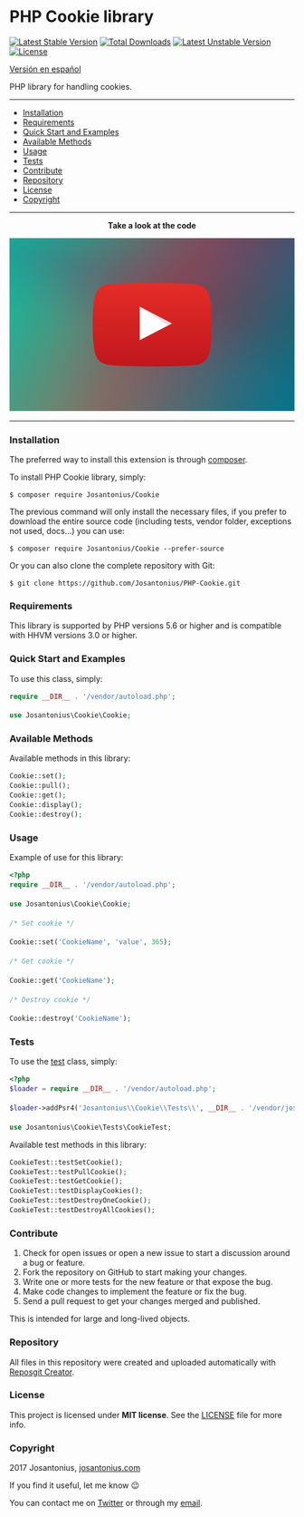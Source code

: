 # PHP Cookie library

[![Latest Stable Version](https://poser.pugx.org/josantonius/cookie/v/stable)](https://packagist.org/packages/josantonius/cookie) [![Total Downloads](https://poser.pugx.org/josantonius/cookie/downloads)](https://packagist.org/packages/josantonius/cookie) [![Latest Unstable Version](https://poser.pugx.org/josantonius/cookie/v/unstable)](https://packagist.org/packages/josantonius/cookie) [![License](https://poser.pugx.org/josantonius/cookie/license)](https://packagist.org/packages/josantonius/cookie)

[Versión en español](README-ES.md)

PHP library for handling cookies.

---

- [Installation](#installation)
- [Requirements](#requirements)
- [Quick Start and Examples](#quick-start-and-examples)
- [Available Methods](#available-methods)
- [Usage](#usage)
- [Tests](#tests)
- [Contribute](#contribute)
- [Repository](#repository)
- [License](#license)
- [Copyright](#copyright)

---

<p align="center"><strong>Take a look at the code</strong></p>

<p align="center">
  <a href="https://youtu.be/JLDVpj4gi-M" title="Take a look at the code">
  	<img src="https://raw.githubusercontent.com/Josantonius/PHP-Algorithm/master/resources/youtube-thumbnail.jpg">
  </a>
</p>

---

### Installation

The preferred way to install this extension is through [composer](http://getcomposer.org/download/).

To install PHP Cookie library, simply:

    $ composer require Josantonius/Cookie

The previous command will only install the necessary files, if you prefer to download the entire source code (including tests, vendor folder, exceptions not used, docs...) you can use:

    $ composer require Josantonius/Cookie --prefer-source

Or you can also clone the complete repository with Git:

	$ git clone https://github.com/Josantonius/PHP-Cookie.git

### Requirements

This library is supported by PHP versions 5.6 or higher and is compatible with HHVM versions 3.0 or higher.

### Quick Start and Examples

To use this class, simply:

```php
require __DIR__ . '/vendor/autoload.php';

use Josantonius\Cookie\Cookie;
```
### Available Methods

Available methods in this library:

```php
Cookie::set();
Cookie::pull();
Cookie::get();
Cookie::display();
Cookie::destroy();
```
### Usage

Example of use for this library:

```php
<?php
require __DIR__ . '/vendor/autoload.php';

use Josantonius\Cookie\Cookie;

/* Set cookie */

Cookie::set('CookieName', 'value', 365);

/* Get cookie */

Cookie::get('CookieName');

/* Destroy cookie */

Cookie::destroy('CookieName');
```

### Tests 

To use the [test](tests) class, simply:

```php
<?php
$loader = require __DIR__ . '/vendor/autoload.php';

$loader->addPsr4('Josantonius\\Cookie\\Tests\\', __DIR__ . '/vendor/josantonius/cookie/tests');

use Josantonius\Cookie\Tests\CookieTest;

```
Available test methods in this library:

```php
CookieTest::testSetCookie();
CookieTest::testPullCookie();
CookieTest::testGetCookie();
CookieTest::testDisplayCookies();
CookieTest::testDestroyOneCookie();
CookieTest::testDestroyAllCookies();
```

### Contribute
1. Check for open issues or open a new issue to start a discussion around a bug or feature.
1. Fork the repository on GitHub to start making your changes.
1. Write one or more tests for the new feature or that expose the bug.
1. Make code changes to implement the feature or fix the bug.
1. Send a pull request to get your changes merged and published.

This is intended for large and long-lived objects.

### Repository

All files in this repository were created and uploaded automatically with [Reposgit Creator](https://github.com/Josantonius/BASH-Reposgit).

### License

This project is licensed under **MIT license**. See the [LICENSE](LICENSE) file for more info.

### Copyright

2017 Josantonius, [josantonius.com](https://josantonius.com/)

If you find it useful, let me know :wink:

You can contact me on [Twitter](https://twitter.com/Josantonius) or through my [email](mailto:hello@josantonius.com).